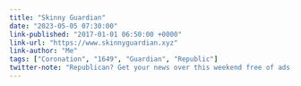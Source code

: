 ```yaml
---
title: "Skinny Guardian"
date: "2023-05-05 07:30:00"
link-published: "2017-01-01 06:50:00 +0000"
link-url: "https://www.skinnyguardian.xyz"
link-author: "Me"
tags: ["Coronation", "1649", "Guardian", "Republic"]
twitter-note: "Republican? Get your news over this weekend free of ads, tracking and anything The Guardian tags “uk monarchy”"
---
```




